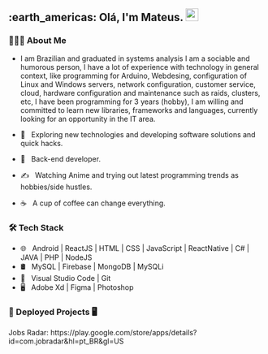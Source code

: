 <h2> :earth_americas: Olá, I'm Mateus. <img src="https://github.com/souvikguria98/souvikguria98/blob/master/Hi.gif" width="25"></h2>

<h3> 👨🏻‍💻 About Me </h3>

- I am Brazilian and graduated in systems analysis I am a sociable and humorous person, I have a lot of experience with technology in general context, like programming for Arduino, Webdesing, configuration of Linux and Windows servers, network configuration, customer service, cloud, hardware configuration and maintenance such as raids, clusters, etc, I have been programming for 3 years (hobby), I am willing and committed to learn new libraries, frameworks and languages, currently looking for an opportunity in the IT area.


- 🤔 &nbsp; Exploring new technologies and developing software solutions and quick hacks.
- 💼 &nbsp; Back-end developer.
- ✍️ &nbsp; Watching Anime and trying out latest programming trends as hobbies/side hustles.
- ☕ &nbsp; A cup of coffee can change everything. 

<h3>🛠 Tech Stack</h3>

- 🌐 &nbsp; Android | ReactJS | HTML | CSS | JavaScript | ReactNative | C# | JAVA | PHP | NodeJS
- 🛢 &nbsp; MySQL | Firebase | MongoDB | MySQLi
- 🔧 &nbsp; Visual Studio Code | Git
- 🖥 &nbsp; Adobe Xd | Figma | Photoshop 

<h3>📱 Deployed Projects 🖥️</h3>
Jobs Radar:
https://play.google.com/store/apps/details?id=com.jobradar&hl=pt_BR&gl=US
